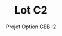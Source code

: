 ---
hero_image: poster.webp
hero_darken: true
hero_height: is-small
layout: project-geb
image: poster.webp
geb: true

title: Lot C2
subtitle: Projet Option GEB I2
description: Réalisation d'une maison dans le cadre de l'option GEB de seconde année.

scale: 1:200
file: house.rvt

tutor: 
  - label: Nicolas DUPORT
    mail: 'nicolas.duport@unilasalle.fr'
    year: 2024
  - label: Adrien BRACQ
    mail: 'adrien.bracq@unilasalle.fr'
    year: 2024

student:
  - label: Henguelle Leo
    mail: 'prenom.nom@etu.unilasalle.fr'

type: GEB

soft: Revit 2024
---
